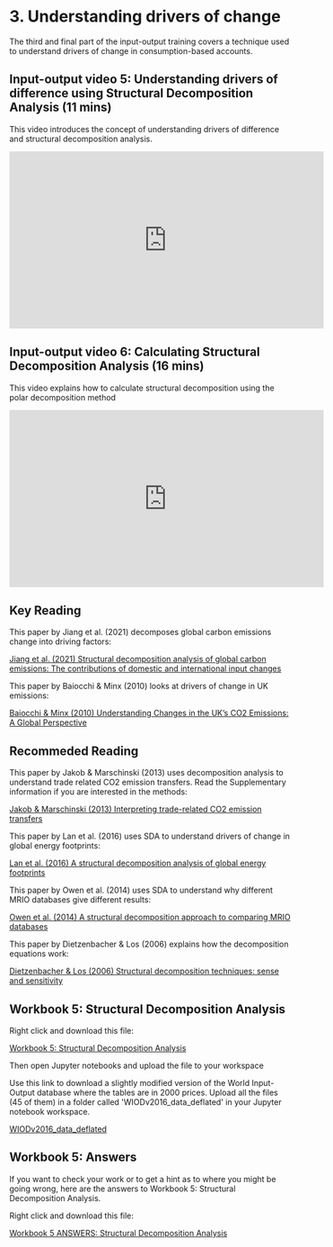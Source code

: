 # 3. Understanding drivers of change

The third and final part of the input-output training covers a technique used to understand drivers of change in consumption-based accounts.

## Input-output video 5: Understanding drivers of difference using Structural Decomposition Analysis (11 mins)

This video introduces the concept of understanding drivers of difference and structural decomposition analysis.

<iframe width="560" height="315" src="https://www.youtube.com/embed/0QBXiVvaEcs?si=pqmp1xmPfGpHBqWo" title="YouTube video player" frameborder="0" allow="accelerometer; autoplay; clipboard-write; encrypted-media; gyroscope; picture-in-picture; web-share" allowfullscreen></iframe>

## Input-output video 6: Calculating Structural Decomposition Analysis (16 mins)

This video explains how to calculate structural decomposition using the polar decomposition method

<iframe width="560" height="315" src="https://www.youtube.com/embed/JxwW8ONo33E?si=-jp-Lst1wgEKag07" title="YouTube video player" frameborder="0" allow="accelerometer; autoplay; clipboard-write; encrypted-media; gyroscope; picture-in-picture; web-share" allowfullscreen></iframe>

## Key Reading

This paper by Jiang et al. (2021) decomposes global carbon emissions change into driving factors:

<a href="https://www.sciencedirect.com/science/article/pii/S0301479721010045" download>
  Jiang et al. (2021) Structural decomposition analysis of global carbon emissions: The contributions of domestic and international input changes 
</a>



This paper by Baiocchi & Minx (2010) looks at drivers of change in UK emissions:

<a href="https://pubs.acs.org/doi/full/10.1021/es902662h" download>
  Baiocchi & Minx (2010) Understanding Changes in the UK’s CO2 Emissions: A Global Perspective
</a>

## Recommeded Reading

This paper by Jakob & Marschinski (2013) uses decomposition analysis to understand trade related CO2 emission transfers. Read the Supplementary information if you are interested in the methods:

<a href="https://www.nature.com/articles/nclimate1630" download>
  Jakob & Marschinski (2013) Interpreting trade-related CO2 emission transfers 
</a>


This paper by Lan et al. (2016) uses SDA to understand drivers of change in global energy footprints:

<a href="https://www.sciencedirect.com/science/article/pii/S0306261915014282" download>
  Lan et al. (2016) A structural decomposition analysis of global energy footprints
</a>


This paper by Owen et al. (2014) uses SDA to understand why different MRIO databases give different results:

<a href="https://www.tandfonline.com/doi/abs/10.1080/09535314.2014.935299" download>
  Owen et al. (2014) A structural decomposition approach to comparing MRIO databases
</a>


This paper by Dietzenbacher & Los (2006) explains how the decomposition equations work:

<a href="https://www.tandfonline.com/doi/abs/10.1080/09535319800000023" download>
  Dietzenbacher & Los (2006) Structural decomposition techniques: sense and sensitivity
</a>


## Workbook 5: Structural Decomposition Analysis

Right click and download this file:

<a href="https://dataverse.harvard.edu/api/access/datafile/8080158" download>
  Workbook 5: Structural Decomposition Analysis
</a>


Then open Jupyter notebooks and upload the file to your workspace

Use this link to download a slightly modified version of the World Input-Output database where the tables are in 2000 prices. Upload all the files (45 of them) in a folder called 'WIODv2016_data_deflated' in your Jupyter notebook workspace.

<a href="https://doi.org/10.7910/DVN/XLRSND" download>
  WIODv2016_data_deflated
</a>

## Workbook 5: Answers

If you want to check your work or to get a hint as to where you might be going wrong, here are the answers to Workbook 5: Structural Decomposition Analysis.

Right click and download this file:

<a href="https://dataverse.harvard.edu/api/access/datafile/8080208" download>
  Workbook 5 ANSWERS: Structural Decomposition Analysis
</a>
